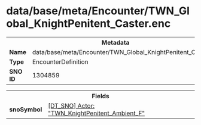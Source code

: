<h1>data/base/meta/Encounter/TWN_Global_KnightPenitent_Caster.enc</h1><table><tr><th colspan="100%">Metadata</th></tr><tr><td><b>Name</b></td><td>data/base/meta/Encounter/TWN_Global_KnightPenitent_Caster.enc</td></tr><tr><td><b>Type</b></td><td>EncounterDefinition</td></tr><tr><td><b>SNO ID</b></td><td>1304859</td></tr></table>

<table><tr><th colspan="100%">Fields</th></tr><tr><td><b>snoSymbol</b></td><td><a href="..\Actor\TWN_KnightPenitent_Ambient_F.acr">[DT_SNO] Actor: "TWN_KnightPenitent_Ambient_F"</a></td></tr></table>

